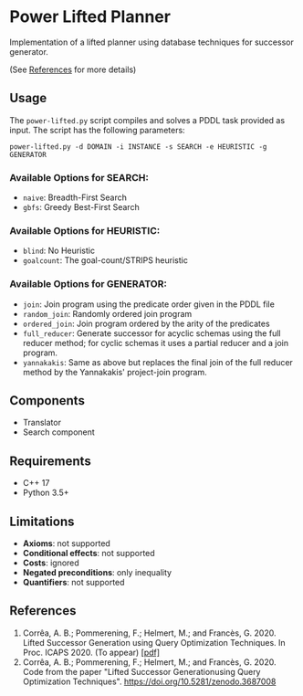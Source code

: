 # Power Lifted Planner

Implementation of a lifted planner using database techniques for successor
generator.

(See [References](#references) for more details)

## Usage
The `power-lifted.py` script compiles and solves a PDDL task provided as
input. The script has the following parameters:

```power-lifted.py -d DOMAIN -i INSTANCE -s SEARCH -e HEURISTIC -g GENERATOR```

### Available Options for SEARCH:
- `naive`: Breadth-First Search
- `gbfs`: Greedy Best-First Search

### Available Options for HEURISTIC:
- `blind`: No Heuristic
- `goalcount`: The goal-count/STRIPS heuristic

### Available Options for GENERATOR:
- `join`: Join program using the predicate order given in the PDDL file
- `random_join`: Randomly ordered join program
- `ordered_join`: Join program ordered by the arity of the predicates
- `full_reducer`: Generate successor for acyclic schemas using the full
  reducer method; for cyclic schemas it uses a partial reducer and a join
  program.
- `yannakakis`: Same as above but replaces the final join of the full
      reducer method by the Yannakakis' project-join program.

## Components
 - Translator
 - Search component

## Requirements
 - C++ 17
 - Python 3.5+

## Limitations
 - **Axioms**: not supported
 - **Conditional effects**: not supported
 - **Costs**: ignored
 - **Negated preconditions**: only inequality
 - **Quantifiers**: not supported
 
 ## References
 
 1. Corrêa, A. B.; Pommerening, F.; Helmert, M.; and Francès, G. 2020. Lifted Successor Generation using Query Optimization Techniques. In Proc. ICAPS 2020. (To appear) [[pdf]](https://ai.dmi.unibas.ch/papers/correa-et-al-icaps2020.pdf)
 2. Corrêa, A. B.; Pommerening, F.; Helmert, M.; and Francès, G. 2020. Code from the paper "Lifted Successor Generationusing Query Optimization Techniques".  https://doi.org/10.5281/zenodo.3687008

